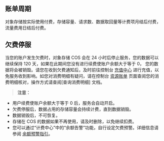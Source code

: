 ## 账单周期

对象存储按实际使用付费，存储容量、请求数、数据取回量等计费项月结后付费， 流量费用日结后付费。

## 欠费停服

当您的账户发生欠费时，对象存储 COS 会在 24 小时后停止服务，您的数据可以继续保持 120 天，如果在此期间您没有进行续费使账户余额大于等于 0， 您的数据将会被销毁。请您在收到欠费通知后，及时前往控制台 [充值中心](https://console.cloud.tencent.com/account/recharge) 进行充值，以免服务收到影响。如您对消费明细有疑问，请在控制台 [资源账单](https://console.cloud.tencent.com/account/resources) 页面查阅您的消费明细核对，操作方式请查阅[查询消费明细] 文档。

> **注意：**
- 用户续费使账户余额大于等于 0 后，服务会自动开启。
- 欠费停服后，数据占用的存储容量会持续计费，直到数据销毁。
- 数据销毁后，不可恢复。
- 存储在 COS 的数据如果不再使用，请及时删除，以免继续扣费。
- 您可以通过“计费中心”中的“余额告警”功能，自行设定欠费预警。详细信息请参阅 [余额预警指引](https://cloud.tencent.com/document/product/555/9942)。

